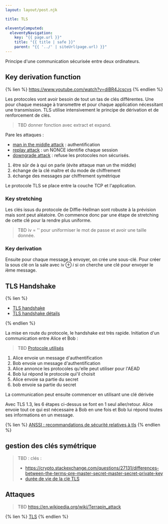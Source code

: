 ```yaml
---
layout: layout/post.njk

title: TLS

eleventyComputed:
  eleventyNavigation:
    key: "{{ page.url }}"
    title: "{{ title | safe }}"
    parent: "{{ '../' | siteUrl(page.url) }}"
---
```


Principe d'une communication sécurisée entre deux ordinateurs.

## Key derivation function

{% lien %}
<https://www.youtube.com/watch?v=diBR4Jcscvs>
{% endlien %}

Les protocoles vont avoir besoin de tout un tas de clés différentes. Une pour chaque message à transmettre et pour chaque application nécessitant une transmission. TLS utilise intensivement le principe de dérivation et de renforcement de clés.

> TBD donner fonction avec extract et expand.

Pare les attaques :

- [man in the middle attack](https://fr.wikipedia.org/wiki/Attaque_de_l'homme_du_milieu) : authentification
- [replay attack](https://fr.wikipedia.org/wiki/Attaque_par_rejeu) : un NONCE identifie chaque session
- [downgrade attack](https://fr.wikipedia.org/wiki/Attaque_par_repli) : refuse les protocoles non sécurisés.

1. être sûr de à qui on parle (évite attaque man un the middle)
2. échange de la clé maître et du mode de chiffrement
3. échange des messages par chiffrement symétrique

Le protocole TLS se place entre la couche TCP et l'application. 

### Key stretching

Les clés issus du protocole de Diffie-Hellman sont robuste à la prévision mais sont peut aléatoire. On commence donc par une étape de stretching de cette clé pour la rendre plus uniforme.

> TBD iv = '' pour uniformiser le mot de passe et avoir une taille donnée.

### Key derivation

Ensuite pour chaque message à envoyer, on crée une sous-clé. Pour créer la sous clé on la sale avec $\text{iv} \oplus i$ si on cherche une clé pour envoyer le $i$ème message.

## TLS Handshake

{% lien %}

- [TLS handshake](https://www.youtube.com/watch?v=86cQJ0MMses)
- [TLS handshake détails](https://cabulous.medium.com/tls-1-2-andtls-1-3-handshake-walkthrough-4cfd0a798164)

{% endlien %}

La mise en route du protocole, le handshake est très rapide. Initiation d'un communication entre Alice et Bob :

> TBD [Protocole utilisés](https://ciphersuite.info/cs/)

1. Alice envoie un message d'authentification
2. Bob envoie un message d'authentification
3. Alice annonce les protocoles qu'elle peut utiliser pour l'AEAD
4. Bob lui répond le protocole qui'il choisit
5. Alice envoie sa partie du secret
6. bob envoie sa partie du secret

La communication peut ensuite commencer en utilisant une clé dérivée

Avec TLS 1.3, les 6 étapes ci-dessus se font en 1 seul aller/retour. Alice envoie tout ce qui est nécessaire à Bob en une fois et Bob lui répond toutes ses informations en un message.

{% lien %}
[ANSSI : recommandations de sécurité relatives à tls](https://www.ssi.gouv.fr/uploads/2020/03/anssi-guide-recommandations_de_securite_relatives_a_tls-v1.2.pdf)
{% endlien %}

## gestion des clés symétrique

> TBD : clés :
>
> - <https://crypto.stackexchange.com/questions/27131/differences-between-the-terms-pre-master-secret-master-secret-private-key>
> - [durée de vie de la clé TLS](https://security.stackexchange.com/questions/55454/how-long-does-an-https-symmetric-key-last)

## Attaques

> TBD <https://en.wikipedia.org/wiki/Terrapin_attack>
>
{% lien %}
[TLS](https://www.youtube.com/watch?v=0TLDTodL7Lc)
{% endlien %}

